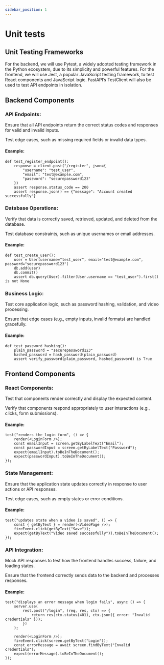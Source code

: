 ```yaml
---
sidebar_position: 1
---
```

# Unit tests

## Unit Testing Frameworks
For the backend, we will use Pytest, a widely adopted testing framework in the Python ecosystem, due to its simplicity and powerful features. For the frontend, we will use Jest, a popular JavaScript testing framework, to test React components and JavaScript logic. FastAPI’s TestClient will also be used to test API endpoints in isolation.

## Backend Components

### API Endpoints:

Ensure that all API endpoints return the correct status codes and responses for valid and invalid inputs.

Test edge cases, such as missing required fields or invalid data types.

#### Example:

    def test_register_endpoint():
        response = client.post("/register", json={
            "username": "test_user",
            "email": "test@example.com",
            "password": "securepassword123"
        })
        assert response.status_code == 200
        assert response.json() == {"message": "Account created successfully"}

### Database Operations:

Verify that data is correctly saved, retrieved, updated, and deleted from the database.

Test database constraints, such as unique usernames or email addresses.

#### Example:

    def test_create_user():
        user = User(username="test_user", email="test@example.com", password="securepassword123")
        db.add(user)
        db.commit()
        assert db.query(User).filter(User.username == "test_user").first() is not None

### Business Logic:

Test core application logic, such as password hashing, validation, and video processing.

Ensure that edge cases (e.g., empty inputs, invalid formats) are handled gracefully.

#### Example:

    def test_password_hashing():
        plain_password = "securepassword123"
        hashed_password = hash_password(plain_password)
        assert verify_password(plain_password, hashed_password) is True

## Frontend Components

### React Components:

Test that components render correctly and display the expected content.

Verify that components respond appropriately to user interactions (e.g., clicks, form submissions).

#### Example:


    test("renders the login form", () => {
        render(<LoginForm />);
        const emailInput = screen.getByLabelText("Email");
        const passwordInput = screen.getByLabelText("Password");
        expect(emailInput).toBeInTheDocument();
        expect(passwordInput).toBeInTheDocument();
    });

### State Management:

Ensure that the application state updates correctly in response to user actions or API responses.

Test edge cases, such as empty states or error conditions.

#### Example:

    test("updates state when a video is saved", () => {
        const { getByText } = render(<VideoPage />);
        fireEvent.click(getByText("Save"));
        expect(getByText("Video saved successfully")).toBeInTheDocument();
    });

### API Integration:

Mock API responses to test how the frontend handles success, failure, and loading states.

Ensure that the frontend correctly sends data to the backend and processes responses.

#### Example:

    test("displays an error message when login fails", async () => {
        server.use(
            rest.post("/login", (req, res, ctx) => {
                return res(ctx.status(401), ctx.json({ error: "Invalid credentials" }));
            })
        );

        render(<LoginForm />);
        fireEvent.click(screen.getByText("Login"));
        const errorMessage = await screen.findByText("Invalid credentials");
        expect(errorMessage).toBeInTheDocument();
    });
